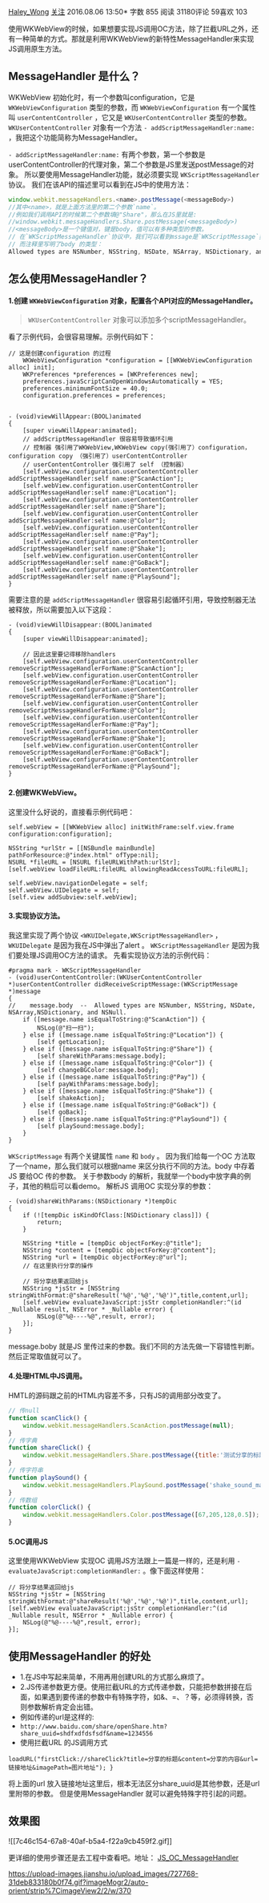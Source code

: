 [Haley_Wong](https://www.jianshu.com/u/a8cf6d63e889) [关注]()  2016.08.06 13:50* 字数 855 阅读 31180评论 59喜欢 103

使用WKWebView的时候，如果想要实现JS调用OC方法，除了拦截URL之外，还有一种简单的方式。那就是利用WKWebView的新特性MessageHandler来实现JS调用原生方法。

## MessageHandler 是什么？

WKWebView 初始化时，有一个参数叫configuration，它是 `WKWebViewConfiguration` 类型的参数，而 `WKWebViewConfiguration` 有一个属性叫 `userContentController` ，它又是 `WKUserContentController` 类型的参数。 `WKUserContentController` 对象有一个方法 `- addScriptMessageHandler:name:` ，我把这个功能简称为MessageHandler。

`- addScriptMessageHandler:name:` 有两个参数，第一个参数是userContentController的代理对象，第二个参数是JS里发送postMessage的对象。
所以要使用MessageHandler功能，就必须要实现 `WKScriptMessageHandler` 协议。
我们在该API的描述里可以看到在JS中的使用方法：

```javascript
window.webkit.messageHandlers.<name>.postMessage(<messageBody>)
//其中<name>，就是上面方法里的第二个参数`name`。
//例如我们调用API的时候第二个参数填@"Share"，那么在JS里就是:
//window.webkit.messageHandlers.Share.postMessage(<messageBody>)
//<messageBody>是一个键值对，键是body，值可以有多种类型的参数。
// 在`WKScriptMessageHandler`协议中，我们可以看到mssage是`WKScriptMessage`类型，有一个属性叫body。
// 而注释里写明了body 的类型：
Allowed types are NSNumber, NSString, NSDate, NSArray, NSDictionary, and NSNull.
```

## 怎么使用MessageHandler？

#### 1.创建 `WKWebViewConfiguration` 对象，配置各个API对应的MessageHandler。

> `WKUserContentController` 对象可以添加多个scriptMessageHandler。

看了示例代码，会很容易理解。示例代码如下：

```objc
// 这是创建configuration 的过程
    WKWebViewConfiguration *configuration = [[WKWebViewConfiguration alloc] init];
    WKPreferences *preferences = [WKPreferences new];
    preferences.javaScriptCanOpenWindowsAutomatically = YES;
    preferences.minimumFontSize = 40.0;
    configuration.preferences = preferences;
    

- (void)viewWillAppear:(BOOL)animated
{
    [super viewWillAppear:animated];
    // addScriptMessageHandler 很容易导致循环引用
    // 控制器 强引用了WKWebView,WKWebView copy(强引用了）configuration， configuration copy （强引用了）userContentController
    // userContentController 强引用了 self （控制器）
    [self.webView.configuration.userContentController addScriptMessageHandler:self name:@"ScanAction"];
    [self.webView.configuration.userContentController addScriptMessageHandler:self name:@"Location"];
    [self.webView.configuration.userContentController addScriptMessageHandler:self name:@"Share"];
    [self.webView.configuration.userContentController addScriptMessageHandler:self name:@"Color"];
    [self.webView.configuration.userContentController addScriptMessageHandler:self name:@"Pay"];
    [self.webView.configuration.userContentController addScriptMessageHandler:self name:@"Shake"];
    [self.webView.configuration.userContentController addScriptMessageHandler:self name:@"GoBack"];
    [self.webView.configuration.userContentController addScriptMessageHandler:self name:@"PlaySound"];
}
```

需要注意的是 `addScriptMessageHandler` 很容易引起循环引用，导致控制器无法被释放，所以需要加入以下这段：

```objc
- (void)viewWillDisappear:(BOOL)animated
{
    [super viewWillDisappear:animated];
    
    // 因此这里要记得移除handlers
    [self.webView.configuration.userContentController removeScriptMessageHandlerForName:@"ScanAction"];
    [self.webView.configuration.userContentController removeScriptMessageHandlerForName:@"Location"];
    [self.webView.configuration.userContentController removeScriptMessageHandlerForName:@"Share"];
    [self.webView.configuration.userContentController removeScriptMessageHandlerForName:@"Color"];
    [self.webView.configuration.userContentController removeScriptMessageHandlerForName:@"Pay"];
    [self.webView.configuration.userContentController removeScriptMessageHandlerForName:@"Shake"];
    [self.webView.configuration.userContentController removeScriptMessageHandlerForName:@"GoBack"];
    [self.webView.configuration.userContentController removeScriptMessageHandlerForName:@"PlaySound"];
}
```

#### 2.创建WKWebView。

这里没什么好说的，直接看示例代码吧：

```objc
self.webView = [[WKWebView alloc] initWithFrame:self.view.frame configuration:configuration];

NSString *urlStr = [[NSBundle mainBundle] pathForResource:@"index.html" ofType:nil];
NSURL *fileURL = [NSURL fileURLWithPath:urlStr];
[self.webView loadFileURL:fileURL allowingReadAccessToURL:fileURL];

self.webView.navigationDelegate = self;
self.webView.UIDelegate = self;
[self.view addSubview:self.webView];
```

#### 3.实现协议方法。

我这里实现了两个协议 `<WKUIDelegate,WKScriptMessageHandler>` ， `WKUIDelegate` 是因为我在JS中弹出了alert 。 `WKScriptMessageHandler` 是因为我们要处理JS调用OC方法的请求。
先看实现协议方法的示例代码：

```objc
#pragma mark - WKScriptMessageHandler
- (void)userContentController:(WKUserContentController *)userContentController didReceiveScriptMessage:(WKScriptMessage *)message
{
//    message.body  --  Allowed types are NSNumber, NSString, NSDate, NSArray,NSDictionary, and NSNull.
    if ([message.name isEqualToString:@"ScanAction"]) {
        NSLog(@"扫一扫");
    } else if ([message.name isEqualToString:@"Location"]) {
        [self getLocation];
    } else if ([message.name isEqualToString:@"Share"]) {
        [self shareWithParams:message.body];
    } else if ([message.name isEqualToString:@"Color"]) {
        [self changeBGColor:message.body];
    } else if ([message.name isEqualToString:@"Pay"]) {
        [self payWithParams:message.body];
    } else if ([message.name isEqualToString:@"Shake"]) {
        [self shakeAction];
    } else if ([message.name isEqualToString:@"GoBack"]) {
        [self goBack];
    } else if ([message.name isEqualToString:@"PlaySound"]) {
        [self playSound:message.body];
    }
}
```

`WKScriptMessage` 有两个关键属性 `name` 和 `body` 。
因为我们给每一个OC 方法取了一个name，那么我们就可以根据name 来区分执行不同的方法。body 中存着JS 要给OC 传的参数。
关于参数body 的解析，我就举一个body中放字典的例子，其他的稍后可以看demo。
解析JS 调用OC 实现分享的参数：

```objc
- (void)shareWithParams:(NSDictionary *)tempDic
{
    if (![tempDic isKindOfClass:[NSDictionary class]]) {
        return;
    }
    
    NSString *title = [tempDic objectForKey:@"title"];
    NSString *content = [tempDic objectForKey:@"content"];
    NSString *url = [tempDic objectForKey:@"url"];
    // 在这里执行分享的操作
    
    // 将分享结果返回给js
    NSString *jsStr = [NSString stringWithFormat:@"shareResult('%@','%@','%@')",title,content,url];
    [self.webView evaluateJavaScript:jsStr completionHandler:^(id _Nullable result, NSError * _Nullable error) {
        NSLog(@"%@----%@",result, error);
    }];
}
```

message.boby 就是JS 里传过来的参数。我们不同的方法先做一下容错性判断。然后正常取值就可以了。

#### 4.处理HTML中JS调用。

HMTL的源码跟之前的HTML内容差不多，只有JS的调用部分改变了。

```javascript
// 传null
function scanClick() {
    window.webkit.messageHandlers.ScanAction.postMessage(null);
}
// 传字典              
function shareClick() {
    window.webkit.messageHandlers.Share.postMessage({title:'测试分享的标题',content:'测试分享的内容',url:'http://www.baidu.com'});
}
// 传字符串
function playSound() { 
    window.webkit.messageHandlers.PlaySound.postMessage('shake_sound_male.wav');
}
// 传数组
function colorClick() {
    window.webkit.messageHandlers.Color.postMessage([67,205,128,0.5]);
}
```

#### 5.OC调用JS

这里使用WKWebView 实现OC 调用JS方法跟上一篇是一样的，还是利用
`- evaluateJavaScript:completionHandler:` 。像下面这样使用：

```objc
// 将分享结果返回给js
NSString *jsStr = [NSString stringWithFormat:@"shareResult('%@','%@','%@')",title,content,url];
[self.webView evaluateJavaScript:jsStr completionHandler:^(id _Nullable result, NSError * _Nullable error) {
    NSLog(@"%@----%@",result, error);
}];
```

## 使用MessageHandler 的好处

* 1.在JS中写起来简单，不用再用创建URL的方式那么麻烦了。
* 2.JS传递参数更方便。使用拦截URL的方式传递参数，只能把参数拼接在后面，如果遇到要传递的参数中有特殊字符，如&、=、？等，必须得转换，否则参数解析肯定会出错。
* 例如传递的url是这样的:
* `http://www.baidu.com/share/openShare.htm?share_uuid=shdfxdfdsfsdf&name=1234556`
* 使用拦截URL 的JS调用方式

```
loadURL("firstClick://shareClick?title=分享的标题&content=分享的内容&url=链接地址&imagePath=图片地址"); }
```

将上面的url 放入链接地址这里后，根本无法区分share_uuid是其他参数，还是url里附带的参数。
但是使用MessageHandler 就可以避免特殊字符引起的问题。

## 效果图

![[7c46c154-67a8-40af-b5a4-f22a9cb459f2.gif]]

更详细的使用步骤还是去工程中查看吧。地址： [JS_OC_MessageHandler](https://link.jianshu.com/?t=https://github.com/Haley-Wong/JS_OC/tree/master/JS_OC_MessageHandler)

https://upload-images.jianshu.io/upload_images/727768-31deb833180b0f74.gif?imageMogr2/auto-orient/strip%7CimageView2/2/w/370